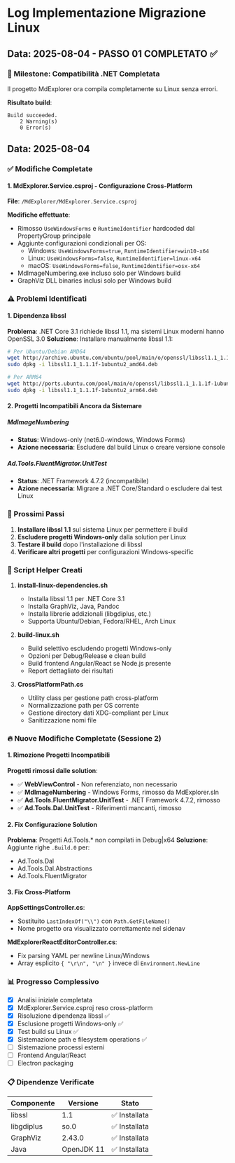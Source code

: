 # Log Implementazione Migrazione Linux

## Data: 2025-08-04 - PASSO 01 COMPLETATO ✅

### 🎉 Milestone: Compatibilità .NET Completata

Il progetto MdExplorer ora compila completamente su Linux senza errori.

**Risultato build**:
```
Build succeeded.
    2 Warning(s)
    0 Error(s)
```

## Data: 2025-08-04

### ✅ Modifiche Completate

#### 1. MdExplorer.Service.csproj - Configurazione Cross-Platform
**File**: `/MdExplorer/MdExplorer.Service.csproj`

**Modifiche effettuate**:
- Rimosso `UseWindowsForms` e `RuntimeIdentifier` hardcoded dal PropertyGroup principale
- Aggiunte configurazioni condizionali per OS:
  - Windows: `UseWindowsForms=true`, `RuntimeIdentifier=win10-x64`
  - Linux: `UseWindowsForms=false`, `RuntimeIdentifier=linux-x64`  
  - macOS: `UseWindowsForms=false`, `RuntimeIdentifier=osx-x64`
- MdImageNumbering.exe incluso solo per Windows build
- GraphViz DLL binaries inclusi solo per Windows build

### ⚠️ Problemi Identificati

#### 1. Dipendenza libssl
**Problema**: .NET Core 3.1 richiede libssl 1.1, ma sistemi Linux moderni hanno OpenSSL 3.0
**Soluzione**: Installare manualmente libssl 1.1:
```bash
# Per Ubuntu/Debian AMD64
wget http://archive.ubuntu.com/ubuntu/pool/main/o/openssl/libssl1.1_1.1.1f-1ubuntu2_amd64.deb
sudo dpkg -i libssl1.1_1.1.1f-1ubuntu2_amd64.deb

# Per ARM64
wget http://ports.ubuntu.com/pool/main/o/openssl/libssl1.1_1.1.1f-1ubuntu2_arm64.deb
sudo dpkg -i libssl1.1_1.1.1f-1ubuntu2_arm64.deb
```

#### 2. Progetti Incompatibili Ancora da Sistemare

##### MdImageNumbering
- **Status**: Windows-only (net6.0-windows, Windows Forms)
- **Azione necessaria**: Escludere dal build Linux o creare versione console

##### Ad.Tools.FluentMigrator.UnitTest
- **Status**: .NET Framework 4.7.2 (incompatibile)
- **Azione necessaria**: Migrare a .NET Core/Standard o escludere dai test Linux

### 📝 Prossimi Passi

1. **Installare libssl 1.1** sul sistema Linux per permettere il build
2. **Escludere progetti Windows-only** dalla solution per Linux
3. **Testare il build** dopo l'installazione di libssl
4. **Verificare altri progetti** per configurazioni Windows-specific

### 🔧 Script Helper Creati

1. **install-linux-dependencies.sh**
   - Installa libssl 1.1 per .NET Core 3.1
   - Installa GraphViz, Java, Pandoc
   - Installa librerie addizionali (libgdiplus, etc.)
   - Supporta Ubuntu/Debian, Fedora/RHEL, Arch Linux

2. **build-linux.sh**
   - Build selettivo escludendo progetti Windows-only
   - Opzioni per Debug/Release e clean build
   - Build frontend Angular/React se Node.js presente
   - Report dettagliato dei risultati

3. **CrossPlatformPath.cs**
   - Utility class per gestione path cross-platform
   - Normalizzazione path per OS corrente
   - Gestione directory dati XDG-compliant per Linux
   - Sanitizzazione nomi file

### 🔥 Nuove Modifiche Completate (Sessione 2)

#### 1. Rimozione Progetti Incompatibili
**Progetti rimossi dalle solution**:
- ✅ **WebViewControl** - Non referenziato, non necessario
- ✅ **MdImageNumbering** - Windows Forms, rimosso da MdExplorer.sln
- ✅ **Ad.Tools.FluentMigrator.UnitTest** - .NET Framework 4.7.2, rimosso
- ✅ **Ad.Tools.Dal.UnitTest** - Riferimenti mancanti, rimosso

#### 2. Fix Configurazione Solution
**Problema**: Progetti Ad.Tools.* non compilati in Debug|x64
**Soluzione**: Aggiunte righe `.Build.0` per:
- Ad.Tools.Dal
- Ad.Tools.Dal.Abstractions
- Ad.Tools.FluentMigrator

#### 3. Fix Cross-Platform
**AppSettingsController.cs**:
- Sostituito `LastIndexOf("\\")` con `Path.GetFileName()`
- Nome progetto ora visualizzato correttamente nel sidenav

**MdExplorerReactEditorController.cs**:
- Fix parsing YAML per newline Linux/Windows
- Array esplicito `{ "\r\n", "\n" }` invece di `Environment.NewLine`

### 📊 Progresso Complessivo

- [x] Analisi iniziale completata
- [x] MdExplorer.Service.csproj reso cross-platform
- [x] Risoluzione dipendenza libssl ✅
- [x] Esclusione progetti Windows-only ✅
- [x] Test build su Linux ✅
- [x] Sistemazione path e filesystem operations ✅
- [ ] Sistemazione processi esterni
- [ ] Frontend Angular/React
- [ ] Electron packaging

### 📋 Dipendenze Verificate

| Componente | Versione | Stato |
|------------|----------|-------|
| libssl | 1.1 | ✅ Installata |
| libgdiplus | so.0 | ✅ Installata |
| GraphViz | 2.43.0 | ✅ Installata |
| Java | OpenJDK 11 | ✅ Installata |